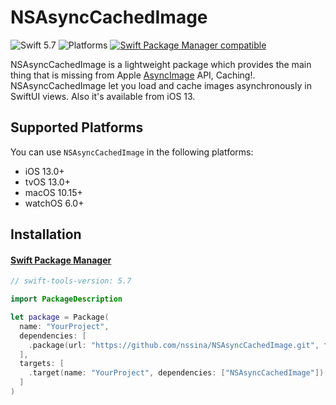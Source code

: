 # NSAsyncCachedImage

![Swift 5.7](https://img.shields.io/badge/Swift-5.7-orange.svg)
![Platforms](https://img.shields.io/badge/Xcode-14-orange.svg?style=flat)
[![Swift Package Manager compatible](https://img.shields.io/badge/Swift%20Package%20Manager-compatible-success.svg)](https://github.com/apple/swift-package-manager)

NSAsyncCachedImage is a lightweight package which provides the main thing that is missing from Apple [AsyncImage](https://developer.apple.com/documentation/swiftui/asyncimage) API, Caching!. NSAsyncCachedImage let you load and cache images asynchronously in SwiftUI views. Also it's available from iOS 13.

## Supported Platforms

You can use `NSAsyncCachedImage` in the following platforms:

* iOS 13.0+
* tvOS 13.0+
* macOS 10.15+
* watchOS 6.0+

## Installation

#### [Swift Package Manager](https://www.swift.org/package-manager/)

``` swift
// swift-tools-version: 5.7

import PackageDescription

let package = Package(
  name: "YourProject",
  dependencies: [
    .package(url: "https://github.com/nssina/NSAsyncCachedImage.git", from: "1.0.0")
  ],
  targets: [
    .target(name: "YourProject", dependencies: ["NSAsyncCachedImage"])
  ]
)
```

